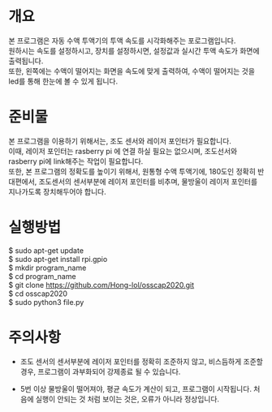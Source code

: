 # 개요
본 프로그램은 자동 수액 투액기의 투액 속도를 시각화해주는 포로그램입니다.  
원하시는 속도를 설정하시고, 장치를 설정하시면, 설정값과 실시간 투액 속도가 화면에 출력됩니다.  
또한, 왼쪽에는 수액이 떨어지는 화면을 속도에 맞게 출력하여, 수액이 떨어지는 것을 led를 통해 한눈에 볼 수 있게 됩니다.  

# 준비물

본 프로그램을 이용하기 위해서는, 조도 센서와 레이저 포인터가 필요합니다.  
이때, 레이저 포인터는 rasberry pi 에 연결 하실 필요는 없으시며, 조도선서와 rasberry pi에 link해주는 작업이 필요합니다.  
또한, 본 프로그램의 정확도를 높이기 위해서, 원통형 수액 투액기에, 180도인 정확히 반대편에서, 조도센서의 센서부분에 레이저 포인터를 비추며, 물방울이 레이저 포인터를 지나가도록 장치해두어야 합니다.

# 실행방법

$ sudo apt-get update  
$ sudo apt-get install rpi.gpio   
$ mkdir program_name  
$ cd program_name  
$ git clone https://github.com/Hong-lol/osscap2020.git   
$ cd osscap2020  
$ sudo python3 file.py  

# 주의사항

- 조도 센서의 센서부분에 레이저 포인터를 정확히 조준하지 않고, 비스듬하게 조준할경우, 프로그램이 과부화되어 강제종료 될 수 있습니다.  

- 5번 이상 물방울이 떨어져야, 평균 속도가 계산이 되고, 프로그램이 시작됩니다. 처음에 실행이 안되는 것 처럼 보이는 것은, 오류가 아니라 정상입니다.
